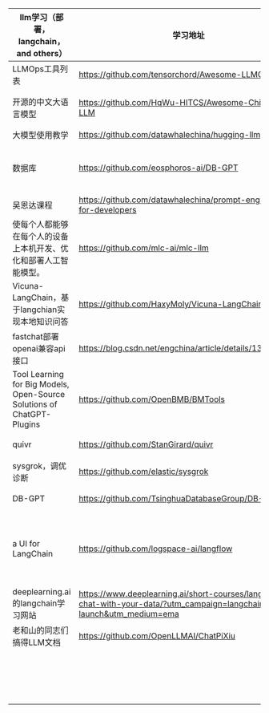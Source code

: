 | llm学习（部署，langchain，and others）            | 学习地址 | 类型 |
|--------------------------------|------|------|
| LLMOps工具列表 |  https://github.com/tensorchord/Awesome-LLMOps  |  部署微调等  | 
| 开源的中文大语言模型 | https://github.com/HqWu-HITCS/Awesome-Chinese-LLM   | 部署和一些垂直应用  | 
| 大模型使用教学 |  https://github.com/datawhalechina/hugging-llm  |  上手实践  | 
| 数据库 |  https://github.com/eosphoros-ai/DB-GPT  |  垂直应用，本地数据库的隐私问答  | 
| 吴恩达课程  |  https://github.com/datawhalechina/prompt-engineering-for-developers  | 上手实践  | 
| 使每个人都能够在每个人的设备上本机开发、优化和部署人工智能模型。 |  https://github.com/mlc-ai/mlc-llm  |  部署微调等，可在移动设备上部署 | 
| Vicuna-LangChain，基于langchian实现本地知识问答 |  https://github.com/HaxyMoly/Vicuna-LangChain  |  垂直应用，问答 | 
| fastchat部署openai兼容api接口  |  https://blog.csdn.net/engchina/article/details/131677873  | 部署  | 
| Tool Learning for Big Models, Open-Source Solutions of ChatGPT-Plugins |  https://github.com/OpenBMB/BMTools  |  垂直应用，用大模型生产tool | 
| quivr |  https://github.com/StanGirard/quivr  |  垂直应用，问答 | 
| sysgrok，调优诊断  |  https://github.com/elastic/sysgrok  | 垂直应用，调优  | 
| DB-GPT |  https://github.com/TsinghuaDatabaseGroup/DB-GPT  |  垂直应用，运维 | 
| a UI for LangChain  |  https://github.com/logspace-ai/langflow  | 垂直应用，在langchain的基础上做可视化开发  | 
|deeplearning.ai的langchain学习网站  |  https://www.deeplearning.ai/short-courses/langchain-chat-with-your-data/?utm_campaign=langchain-launch&utm_medium=ema  | 上手实践  | 
|老和山的同志们搞得LLM文档  |   https://github.com/OpenLLMAI/ChatPiXiu  |  微调embeding | 
|  |    |   | 
|  |    |   | 
|  |    |   | 
|  |    |   | 
|  |    |   | 
|  |    |   | 
|  |    |   | 
|  |    |   | 
|  |    |   | 
|  |    |   | 
|  |    |   | 
|  |    |   | 
|  |    |   | 
|  |    |   | 
|  |    |   | 
|  |    |   | 
|  |    |   | 
|  |    |   | 
